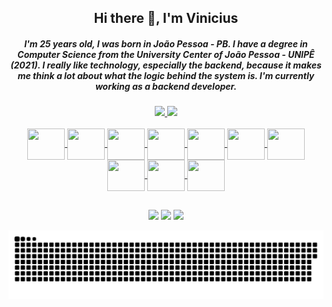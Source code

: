 <div  align="center">
  <h2> Hi there 👋, I'm Vinicius </h2>
  <h5>I'm 25 years old, I was born in João Pessoa - PB. I have a degree in Computer Science from the University Center of João Pessoa - UNIPÊ (2021). I really like technology, especially the backend, because it makes me think a lot about what the logic behind the system is. I'm currently working as a backend developer.<h5>
</div>

<div align="center">
  <a href="https://github.com/viniciiusfn">
  <img height="160em" src="https://github-readme-stats.vercel.app/api?username=viniciius083&show_icons=true&theme=tokyonight&include_all_commits=true&count_private=true"/>
  <img  height="160em" src="https://github-readme-stats.vercel.app/api/top-langs/?username=viniciius083&layout=compact&langs_count=7&theme=tokyonight"/>
</div>

<div style="display: inline_block" align="center"><br>
  <img align="center" height="50" width="60" src="https://cdn.jsdelivr.net/gh/devicons/devicon/icons/java/java-original-wordmark.svg">
  <img align="center" height="50" width="60" src="https://cdn.jsdelivr.net/gh/devicons/devicon/icons/nodejs/nodejs-original.svg">
  <img align="center" height="50" width="60" src="https://cdn.jsdelivr.net/gh/devicons/devicon/icons/python/python-original-wordmark.svg">
  <img align="center" height="50" width="60" src="https://cdn.jsdelivr.net/gh/devicons/devicon/icons/mysql/mysql-original.svg">
  <img align="center" height="50" width="60" src="https://cdn.jsdelivr.net/gh/devicons/devicon/icons/mongodb/mongodb-original.svg">
  <img align="center" height="50" width="60"  src="https://cdn.jsdelivr.net/gh/devicons/devicon/icons/docker/docker-original.svg" />
  <img align="center" height="50" width="60" src="https://cdn.jsdelivr.net/gh/devicons/devicon/icons/html5/html5-original.svg">
  <img align="center" height="50" width="60" src="https://cdn.jsdelivr.net/gh/devicons/devicon/icons/css3/css3-original.svg">
  <img align="center" height="50" width="60" src="https://cdn.jsdelivr.net/gh/devicons/devicon/icons/react/react-original.svg">
  <img align="center" height="50" width="60" src="https://cdn.jsdelivr.net/gh/devicons/devicon/icons/git/git-original.svg" />
</div>

##

<div style="display: inline_block" align="center"> 
  <a align="center" href="https://instagram.com/viniciius83" target="_blank"><img src="https://img.shields.io/badge/-Instagram-%23E4405F?style=for-the-badge&logo=instagram&logoColor=white" target="_blank"></a>
  <a href = "mailto:viniciius83@gmail.com"><img src="https://img.shields.io/badge/-Gmail-%23333?style=for-the-badge&logo=gmail&logoColor=white" target="_blank"></a>
  <a href="https://www.linkedin.com/in/vinicius-freitas-do-nascimento-b6a891149/" target="_blank"><img src="https://img.shields.io/badge/-LinkedIn-%230077B5?style=for-the-badge&logo=linkedin&logoColor=white" target="_blank"></a> 
  
 ![snake gif](https://github.com/viniciius083/viniciius083/blob/output/github-contribution-grid-snake.svg)

</div>
